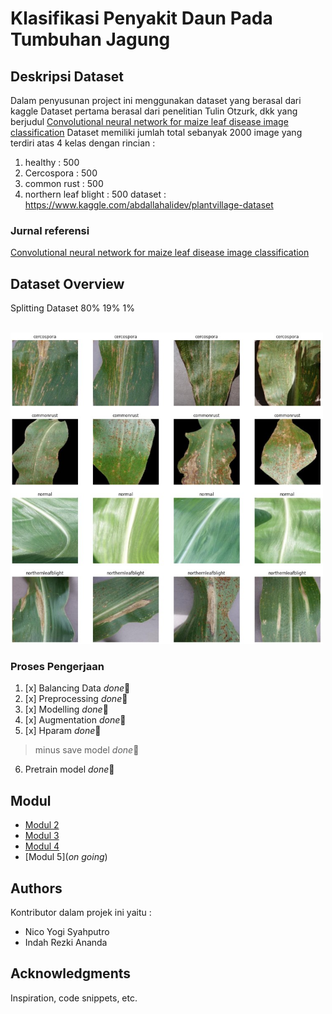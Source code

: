 # Klasifikasi Penyakit Daun Pada Tumbuhan Jagung

## Deskripsi Dataset 

Dalam penyusunan project ini menggunakan dataset yang berasal dari kaggle
Dataset pertama berasal dari penelitian Tulin Otzurk, dkk yang berjudul [Convolutional neural network for maize leaf disease image classification](http://journal.uad.ac.id/index.php/TELKOMNIKA/article/view/14840)
Dataset memiliki jumlah total sebanyak 2000 image yang terdiri atas 4 kelas dengan rincian :
1. healthy : 500
2. Cercospora : 500
3. common rust : 500
4. northern leaf blight : 500
dataset : https://www.kaggle.com/abdallahalidev/plantvillage-dataset

### Jurnal referensi 

[Convolutional neural network for maize leaf disease image classification](http://journal.uad.ac.id/index.php/TELKOMNIKA/article/view/14840)

## Dataset Overview

Splitting Dataset 80% 19% 1%

</br><img src="assets/dataset_overview.jpg" width="500"/>

### Proses Pengerjaan

1. [x] Balancing Data   *done*:tada:
2. [x] Preprocessing    *done*:tada:
3. [x] Modelling        *done*:tada:
4. [x] Augmentation     *done*:tada:
5. [x] Hparam           *done*:tada:
> minus save model   *done*:tada:
6. Pretrain model   *done*:tada:

## Modul
- [Modul 2](https://github.com/nicoyogis/Praktikum-PM/blob/main/code%20fix/modelling.ipynb)
- [Modul 3](https://github.com/nicoyogis/Praktikum-PM/blob/main/code%20fix/augmentasi_mod3.ipynb)
- [Modul 4](https://github.com/nicoyogis/Praktikum-PM/blob/main/code%20fix/modelling.ipynb)
- [Modul 5](*on going*)

## Authors

Kontributor dalam projek ini yaitu :
* Nico Yogi Syahputro
* Indah Rezki Ananda

## Acknowledgments

Inspiration, code snippets, etc.

